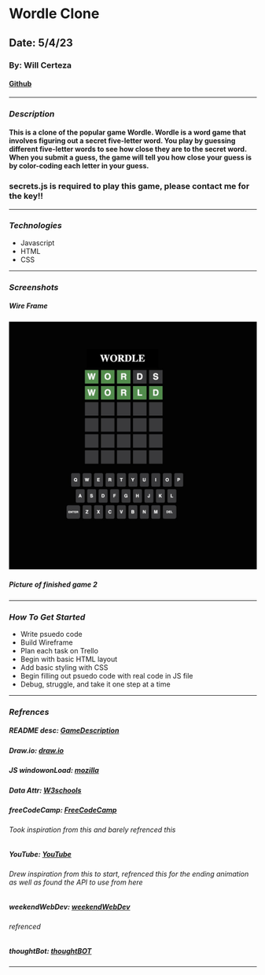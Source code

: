 # Wordle Clone

## Date: 5/4/23

### By: Will Certeza

#### [Github](https://github.com/wcerteza)

---

### **_Description_**

#### This is a clone of the popular game Wordle. Wordle is a word game that involves figuring out a secret five-letter word. You play by guessing different five-letter words to see how close they are to the secret word. When you submit a guess, the game will tell you how close your guess is by color-coding each letter in your guess.

### secrets.js is required to play this game, please contact me for the key!!

---

### **_Technologies_**

- Javascript
- HTML
- CSS

---

### **_Screenshots_**

##### Wire Frame

![WireFrame](Untitled%20Diagram.jpg)

##### Picture of finished game 2

---

### **_How To Get Started_**

- Write psuedo code
- Build Wireframe
- Plan each task on Trello
- Begin with basic HTML layout
- Add basic styling with CSS
- Begin filling out psuedo code with real code in JS file
- Debug, struggle, and take it one step at a time

---

### **_Refrences_**

##### README desc: [GameDescription](https://prowritingaid.com/what-is-wordle#:~:text=Wordle%20is%20a%20daily%20word,each%20letter%20in%20your%20guess.)

##### Draw.io: [draw.io](https://drive.google.com/file/d/1q8A8xnNh3Agsj4m_jOws7HF9jO3nkQEP/view?usp=sharing)

##### JS windowonLoad: [mozilla](https://developer.mozilla.org/en-US/docs/Web/API/Window/load_event)

##### Data Attr: [W3schools](https://www.w3schools.com/tags/att_data-.asp)

##### freeCodeCamp: [FreeCodeCamp](https://www.freecodecamp.org/news/build-a-wordle-clone-in-javascript/)

###### Took inspiration from this and barely refrenced this

##### YouTube: [YouTube](https://www.youtube.com/watch?v=j7OhcuZQ-q8)

###### Drew inspiration from this to start, refrenced this for the ending animation as well as found the API to use from here

##### weekendWebDev: [weekendWebDev](https://weekendwebdev.substack.com/p/-18-build-a-wordle-clone-with-javascript)

###### refrenced

##### thoughtBot: [thoughtBOT](https://thoughtbot.com/blog/transitions-and-transforms)

---
